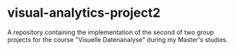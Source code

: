 # visual-analytics-project2
A repository containing the implementation of the second of two group projects for the course "Visuelle Datenanalyse" during my Master's studies.
